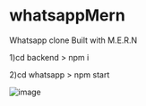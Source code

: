 # whatsappMern
Whatsapp clone
Built with M.E.R.N

1)cd backend > npm i 

2)cd whatsapp > npm start

![image](https://user-images.githubusercontent.com/37910311/125246736-07033a80-e2a7-11eb-882b-c1fcbd1057d9.png)

